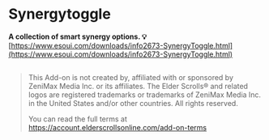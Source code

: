 # Synergytoggle
**A collection of smart synergy options. 💡**  
[https://www.esoui.com/downloads/info2673-SynergyToggle.html](https://www.esoui.com/downloads/info2673-SynergyToggle.html)

##

> This Add-on is not created by, affiliated with or sponsored by ZeniMax Media Inc. or its affiliates.
> The Elder Scrolls® and related logos are registered trademarks or trademarks of ZeniMax Media Inc. in the United States and/or other countries.
> All rights reserved.  
>
> You can read the full terms at https://account.elderscrollsonline.com/add-on-terms
